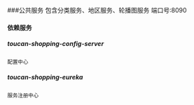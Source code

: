 ###公共服务
    包含分类服务、地区服务、轮播图服务
    端口号:8090
    

#### 依赖服务

##### toucan-shopping-config-server

    配置中心
    
##### toucan-shopping-eureka
    
    服务注册中心

